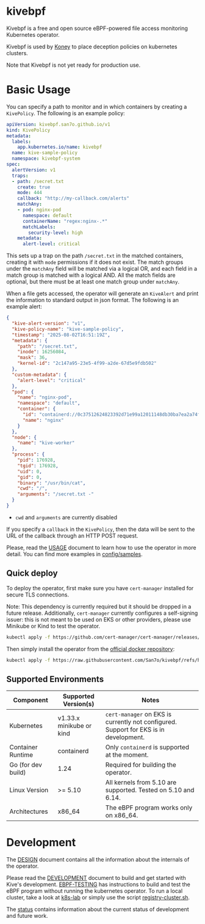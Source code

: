 # kivebpf

Kivebpf is a free and open source eBPF-powered file access monitoring
Kubernetes operator.

Kivebpf is used by [Koney](https://github.com/dynatrace-oss/koney/) to
place deception policies on kubernetes clusters.

Note that Kivebpf is not yet ready for production use.

# Basic Usage

You can specify a path to monitor and in which containers by
creating a `KivePolicy`. The following is an example policy:

```yaml
apiVersion: kivebpf.san7o.github.io/v1
kind: KivePolicy
metadata:
  labels:
    app.kubernetes.io/name: kivebpf
  name: kive-sample-policy
  namespace: kivebpf-system
spec:
  alertVersion: v1
  traps:
  - path: /secret.txt
    create: true
    mode: 444
    callback: "http://my-callback.com/alerts"
    matchAny:
    - pod: nginx-pod
      namespace: default
      containerName: "regex:nginx-.*"
      matchLabels:
        security-level: high
    metadata:
      alert-level: critical
```

This sets up a trap on the path `/secret.txt` in the matched
containers, creating it with `mode` permissions if it does not
exist. The match groups under the `matchAny` field will be matched via
a logical OR, and each field in a match group is matched with a
logical AND. All the match fields are optional, but there must be at
least one match group under `matchAny`.

When a file gets accessed, the operator will generate an `KiveAlert`
and print the information to standard output in json format. The
following is an example alert:

```json
{
  "kive-alert-version": "v1",
  "kive-policy-name": "kive-sample-policy",
  "timestamp": "2025-08-02T16:51:19Z",
  "metadata": {
    "path": "/secret.txt",
    "inode": 16256084,
    "mask": 36,
    "kernel-id": "2c147a95-23e5-4f99-a2de-67d5e9fdb502"
  },
  "custom-metadata": {
    "alert-level": "critical"
  },
  "pod": {
    "name": "nginx-pod",
    "namespace": "default",
    "container": {
      "id": "containerd://0c37512624823392d71e99a12011148db30ba7ea2a74fc7ff8bd5f85bc7b499c",
      "name": "nginx"
    }
  },
  "node": {
    "name": "kive-worker"
  },
  "process": {
    "pid": 176928,
    "tgid": 176928,
    "uid": 0,
    "gid": 0,
    "binary": "/usr/bin/cat",
    "cwd": "/",
    "arguments": "/secret.txt -"
  }
}
```


- `cwd` and `arguments` are currently disabled

If you specify a `callback` in the `KivePolicy`, then the data will be
sent to the URL of the callback through an HTTP POST request.

Please, read the [USAGE](./docs/USAGE.md) document to learn how to use
the operator in more detail. You can find more examples in
[config/samples](./config/samples/).

## Quick deploy

To deploy the operator, first make sure you have `cert-manager`
installed for secure TLS connections.

Note: This dependency is currently required but it should be dropped
in a future release. Additionally, `cert-manager` currently configures
a self-signing issuer: this is not meant to be used on EKS or other
providers, please use Minikube or Kind to test the operator.

```bash
kubectl apply -f https://github.com/cert-manager/cert-manager/releases/latest/download/cert-manager.yaml
```

Then simply install the operator from the [official docker
repository](https://hub.docker.com/repository/docker/giovann103/kivebpf/general):

```bash
kubectl apply -f https://raw.githubusercontent.com/San7o/kivebpf/refs/heads/main/dist/install-remote.yaml
```

## Supported Environments

| Component           | Supported Version(s)      | Notes                                                         |
|---------------------|---------------------------|---------------------------------------------------------------|
| Kubernetes          | v1.33.x minikube or kind  | `cert-manager` on EKS is currently not configured. Support for EKS is in development. |
| Container Runtime   | containerd                | Only `containerd` is supported at the moment.                 |
| Go (for dev build)  | 1.24                      | Required for building the operator.                           |
| Linux Version       | >= 5.10                   | All kernels from 5.10 are supported. Tested on 5.10 and 6.14. |
| Architectures       | x86_64                    | The eBPF program works only on x86_64.                        |

# Development

The [DESIGN](./docs/DESIGN.md) document contains all the information
about the internals of the operator.

Please read the [DEVELOPMENT](./docs/DEVELOPMENT.md) document to build
and get started with Kive's
development. [EBPF-TESTING](./docs/EBPF-TESTING.md) has instructions
to build and test the eBPF program without running the kubernetes
operator. To run a local cluster, take a look at
[k8s-lab](./k8s-lab/README.md) or simply use the script
[registry-cluster.sh](./hack/registry-cluster.sh).

The [status](./docs/status.org) contains information about the current
status of development and future work.
